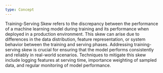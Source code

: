 ```yaml
---
type: Concept
---
```


Training-Serving Skew refers to the discrepancy between the performance of a machine learning model during training and its performance when deployed in a production environment. This skew can arise due to differences in the data distribution, feature representation, or system behavior between the training and serving phases. Addressing training-serving skew is crucial for ensuring that the model performs consistently and reliably in real-world scenarios. Techniques to mitigate this skew include logging features at serving time, importance weighting of sampled data, and regular monitoring of model performance.